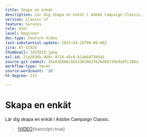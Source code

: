 ```yaml
---
title: Skapa en enkät
description: Lär dig skapa en enkät i Adobe Campaign Classic.
version: Classic v7
feature: Surveys
role: User
level: Beginner
doc-type: Feature Video
last-substantial-update: 2023-04-25T00:00:00Z
jira: KT-11925
thumbnail: 3415810.jpeg
exl-id: 21a2036b-469c-4724-a9c8-b1ab6d7389a5
source-git-commit: 35e036486c5b533b54b3f626d88734e9a9fc3b8a
workflow-type: tm+mt
source-wordcount: '28'
ht-degree: 21%

---
```


# Skapa en enkät

Lär dig skapa en enkät i Adobe Campaign Classic.

>[!VIDEO](https://video.tv.adobe.com/v/3415810/?learn=on){trancript=true}
